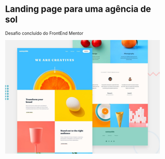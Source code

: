 # Landing page para uma agência de sol

Desafio concluído do FrontEnd Mentor

![Design preview for the Sunnyside agency landing page coding challenge](./design/desktop-preview.jpg)
